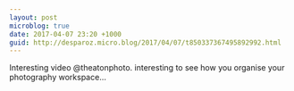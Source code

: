 ```yaml
---
layout: post
microblog: true
date: 2017-04-07 23:20 +1000
guid: http://desparoz.micro.blog/2017/04/07/t850337367495892992.html
---
```

Interesting video @theatonphoto. interesting to see how you organise your photography workspace…
